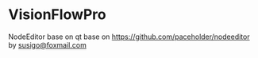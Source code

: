 # VisionFlowPro
NodeEditor base on qt 
base on https://github.com/paceholder/nodeeditor
by susigo@foxmail.com



